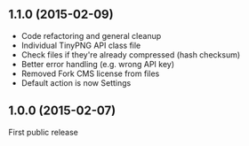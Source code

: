 1.1.0 (2015-02-09)
--
* Code refactoring and general cleanup
* Individual TinyPNG API class file
* Check files if they're already compressed (hash checksum)
* Better error handling (e.g. wrong API key)
* Removed Fork CMS license from files
* Default action is now Settings

1.0.0 (2015-02-07)
--
First public release
